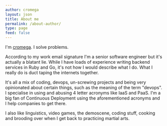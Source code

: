 ```yaml
---
author: cromega
layout: json
title: About me
permalink: /about-author/
type: page
feed: false
---
```


I'm [cromega](https://github.com/cromega). I solve problems.

According to my work email signature I'm a senior software engineer but it's actually a blatant lie. While I have loads of experience writing backend services in Ruby and Go, it's not how I would describe what I do. What I really do is duct taping the internets together.

It's all a mix of coding, devops, un-screwing projects and being very opinionated about certain things, such as the meaning of the term "devops". I specialise in using and abusing 4 letter acronyms like IaaS and PaaS. I'm a big fan of Continuous Deployment using the aforementioned acronyms and I help companies to get there.

I also like linguistics, video games, the demoscene, coding stuff, cooking and brooding over when I get back to practicing martial arts.


